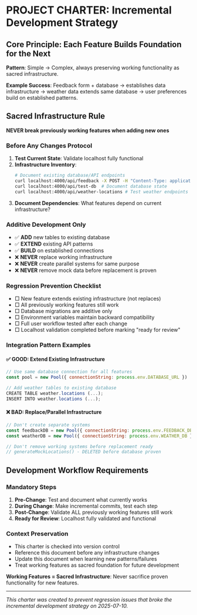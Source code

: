 # PROJECT CHARTER: Incremental Development Strategy

## Core Principle: Each Feature Builds Foundation for the Next
**Pattern**: Simple → Complex, always preserving working functionality as sacred infrastructure.

**Example Success**: Feedback form + database → establishes data infrastructure → weather data extends same database → user preferences build on established patterns.

## Sacred Infrastructure Rule
**NEVER break previously working features when adding new ones**

### Before Any Changes Protocol
1. **Test Current State**: Validate localhost fully functional
2. **Infrastructure Inventory**: 
   ```bash
   # Document existing database/API endpoints
   curl localhost:4000/api/feedback -X POST -H "Content-Type: application/json" -d '{"feedback":"test"}'
   curl localhost:4000/api/test-db  # Document database state
   curl localhost:4000/api/weather-locations # Test weather endpoints
   ```
3. **Document Dependencies**: What features depend on current infrastructure?

### Additive Development Only
- ✅ **ADD** new tables to existing database
- ✅ **EXTEND** existing API patterns  
- ✅ **BUILD** on established connections
- ❌ **NEVER** replace working infrastructure
- ❌ **NEVER** create parallel systems for same purpose
- ❌ **NEVER** remove mock data before replacement is proven

### Regression Prevention Checklist
- □ New feature extends existing infrastructure (not replaces)
- □ All previously working features still work  
- □ Database migrations are additive only
- □ Environment variables maintain backward compatibility
- □ Full user workflow tested after each change
- □ Localhost validation completed before marking "ready for review"

### Integration Pattern Examples

#### ✅ GOOD: Extend Existing Infrastructure
```javascript
// Use same database connection for all features
const pool = new Pool({ connectionString: process.env.DATABASE_URL })

// Add weather tables to existing database
CREATE TABLE weather.locations (...);
INSERT INTO weather.locations (...);
```

#### ❌ BAD: Replace/Parallel Infrastructure  
```javascript
// Don't create separate systems
const feedbackDB = new Pool({ connectionString: process.env.FEEDBACK_DB })
const weatherDB = new Pool({ connectionString: process.env.WEATHER_DB })

// Don't remove working systems before replacement ready
// generateMockLocations() - DELETED before database proven
```

## Development Workflow Requirements

### Mandatory Steps
1. **Pre-Change**: Test and document what currently works
2. **During Change**: Make incremental commits, test each step  
3. **Post-Change**: Validate ALL previously working features still work
4. **Ready for Review**: Localhost fully validated and functional

### Context Preservation
- This charter is checked into version control
- Reference this document before any infrastructure changes
- Update this document when learning new patterns/failures
- Treat working features as sacred foundation for future development

**Working Features = Sacred Infrastructure**: Never sacrifice proven functionality for new features.

---
*This charter was created to prevent regression issues that broke the incremental development strategy on 2025-07-10.*